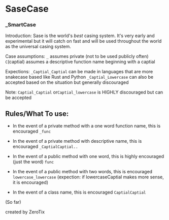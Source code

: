 # SaseCase
### _SmartCase

Introduction: Sase is the world's *best* casing system. It's very early and experimental but it will catch on fast and will be used throughout the world as the universal casing system.  

Case assumptions: 
``_`` assumes private (not to be used publicly often)
``C``(captial) assumes a descriptive function name beginning with a captial

Expections:
``_Captial_Captial`` can be made in languages that are more snakecase based like Rust and Python 
``_Captial_Lowercase`` can also be accepted based on the situation but generally discouraged


Note: ``Captial_Captial`` or``Captial_lowercase``  is HIGHLY discouraged but can be accepted

Rules/What To use:
---------------------------------------
- In the event of a private method with a one word function name, this is encouraged ``_func``

- In the event of a private method with descriptive name, this is encouraged ``_CaptialCaptial..``

- In the event of a public method with one word, this is highly encouraged (just the word) ``func``

- In the event of a public method with two words, this is encouraged ``lowercase_lowercase`` (expection: if lowercaseCaptial makes more sense, it is encouraged)

- In the event of a class name, this is encouraged ``CaptialCaptial``

(So far)

created by ZeroTix
